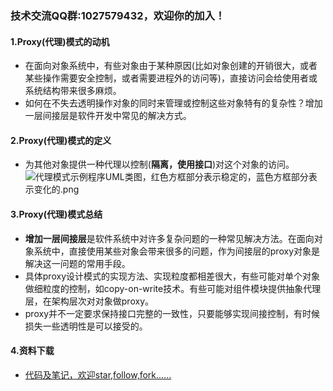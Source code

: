 ### 技术交流QQ群:1027579432，欢迎你的加入！
#### 1.Proxy(代理)模式的动机
- 在面向对象系统中，有些对象由于某种原因(比如对象创建的开销很大，或者某些操作需要安全控制，或者需要进程外的访问等)，直接访问会给使用者或系统结构带来很多麻烦。
- 如何在不失去透明操作对象的同时来管理或控制这些对象特有的复杂性？增加一层间接层是软件开发中常见的解决方式。
#### 2.Proxy(代理)模式的定义
- 为其他对象提供一种代理以控制(**隔离，使用接口**)对这个对象的访问。
![代理模式示例程序UML类图，红色方框部分表示稳定的，蓝色方框部分表示变化的.png](https://upload-images.jianshu.io/upload_images/13407176-96fa70df8a34bbb3.png?imageMogr2/auto-orient/strip%7CimageView2/2/w/1240)
#### 3.Proxy(代理)模式总结
- **增加一层间接层**是软件系统中对许多复杂问题的一种常见解决方法。在面向对象系统中，直接使用某些对象会带来很多的问题，作为间接层的proxy对象是解决这一问题的常用手段。
- 具体proxy设计模式的实现方法、实现粒度都相差很大，有些可能对单个对象做细粒度的控制，如copy-on-write技术。有些可能对组件模块提供抽象代理层，在架构层次对对象做proxy。
- proxy并不一定要求保持接口完整的一致性，只要能够实现间接控制，有时候损失一些透明性是可以接受的。
#### 4.资料下载
- [代码及笔记，欢迎star,follow,fork......](https://github.com/cdlwhm1217096231/cpp_ws/tree/master/C%2B%2B%E8%AE%BE%E8%AE%A1%E6%A8%A1%E5%BC%8F)